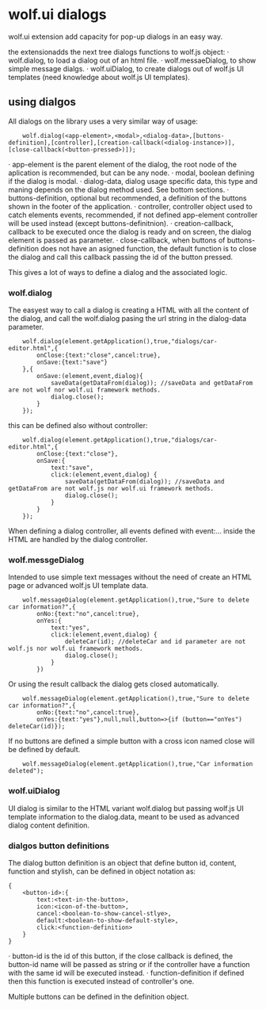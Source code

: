 # wolf.ui dialogs

wolf.ui extension add capacity for pop-up dialogs in an easy way.

the extensionadds the next tree dialogs functions to wolf.js object:
· wolf.dialog, to load a dialog out of an html file.
· wolf.messaeDialog, to show simple message dialgs.
· wolf.uiDialog, to create dialogs out of wolf.js UI templates (need knowledge about wolf.js UI templates).

## using dialgos

All dialogs on the library uses a very similar way of usage:

        wolf.dialog(<app-element>,<modal>,<dialog-data>,[buttons-definition],[controller],[creation-callback(<dialog-instance>)],[close-callback(<button-pressed>)]);

· app-element is the parent element of the dialog, the root node of the aplication is recommended, but can be any node.
· modal, boolean defining if the dialog is modal.
· dialog-data, dialog usage specific data, this type and maning depends on the dialog method used. See bottom sections.
· buttons-definition, optional but recommended, a definition of the buttons shown in the footer of the application.
· controller, controller object used to catch elements events, recommended, if not defined app-element controller will be used instead (except buttons-definitnion).
· creation-callback, callback to be executed once the dialog is ready and on screen, the dialog element is passed as parameter.
· close-callback, when buttons of buttons-definition does not have an asigned function, the default function is to close the dialog and call this callback passing
the id of the button pressed.

This gives a lot of ways to define a dialog and the associated logic.

### wolf.dialog

The easyest way to call a dialog is creating a HTML with all the content of the dialog, and call the wolf.dialog pasing the url string in the dialog-data parameter.

        wolf.dialog(element.getApplication(),true,"dialogs/car-editor.html",{
            onClose:{text:"close",cancel:true},
            onSave:{text:"save"}          
        },{
            onSave:(element,event,dialog){
                saveData(getDataFrom(dialog)); //saveData and getDataFrom are not wolf nor wolf.ui framework methods.
                dialog.close();
            }
        });

this can be defined also without controller:

        wolf.dialog(element.getApplication(),true,"dialogs/car-editor.html",{
            onClose:{text:"close"},
            onSave:{
                text:"save",
                click:(element,event,dialog) {
                    saveData(getDataFrom(dialog)); //saveData and getDataFrom are not wolf.js nor wolf.ui framework methods.
                    dialog.close();
                }
            }
        });

When defining a dialog controller, all events defined with event:... inside the HTML are handled by the dialog controller.

### wolf.messgeDialog

Intended to use simple text messages without the need of create an HTML page or advanced wolf.js UI template data.

        wolf.messageDialog(element.getApplication(),true,"Sure to delete car information?",{
            onNo:{text:"no",cancel:true},
            onYes:{
                text:"yes",
                click:(element,event,dialog) {
                    deleteCar(id); //deleteCar and id parameter are not wolf.js nor wolf.ui framework methods.
                    dialog.close();
                }
            })

Or using the result callback the dialog gets closed automatically.

        wolf.messageDialog(element.getApplication(),true,"Sure to delete car information?",{
            onNo:{text:"no",cancel:true},
            onYes:{text:"yes"},null,null,button=>{if (button=="onYes") deleteCar(id)});

If no buttons are defined a simple button with a cross icon named close will be defined by default.

        wolf.messageDialog(element.getApplication(),true,"Car information deleted");

### wolf.uiDialog

UI dialog is similar to the HTML variant wolf.dialog but passing wolf.js UI template information to the dialog.data, meant to be used as advanced dialog content definition.

### dialgos button definitions

The dialog button definition is an object that define button id, content, function and stylish, can be defined in object notation as:

    {
        <button-id>:{
            text:<text-in-the-button>,
            icon:<icon-of-the-button>,
            cancel:<boolean-to-show-cancel-stlye>,
            default:<boolean-to-show-default-style>,
            click:<function-definition>
        }
    }

· button-id is the id of this button, if the close callback is defined, the button-id name will be passed as string or
if the controller have a function with the same id will be executed instead.
· function-definition if defined then this function is executed instead of controller's one.

Multiple buttons can be defined in the definition object.
